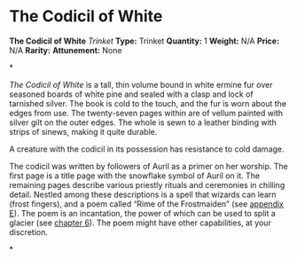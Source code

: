 # The Codicil of White

**The Codicil of White**
_Trinket_
**Type:** Trinket
**Quantity:** 1
**Weight:** N/A
**Price:** N/A
**Rarity:** 
**Attunement:** None

*<p>*The Codicil of White* is a tall, thin volume bound in white ermine fur over seasoned boards of white pine and sealed with a clasp and lock of tarnished silver. The book is cold to the touch, and the fur is worn about the edges from use. The twenty-seven pages within are of vellum painted with silver gilt on the outer edges. The whole is sewn to a leather binding with strips of sinews, making it quite durable.

A creature with the codicil in its possession has resistance to cold damage.

The codicil was written by followers of Auril as a primer on her worship. The first page is a title page with the snowflake symbol of Auril on it. The remaining pages describe various priestly rituals and ceremonies in chilling detail. Nestled among these descriptions is a spell that wizards can learn (frost fingers), and a poem called “Rime of the Frostmaiden” (see <a title="appendix E" href="https://www.dndbeyond.com/sources/IDRotF/appendix-e-rime-of-the-frostmaiden">appendix E</a>). The poem is an incantation, the power of which can be used to split a glacier (see <a title="chapter 6" href="https://www.dndbeyond.com/sources/IDRotF/caves-of-hunger">chapter 6</a>). The poem might have other capabilities, at your discretion.</p>*